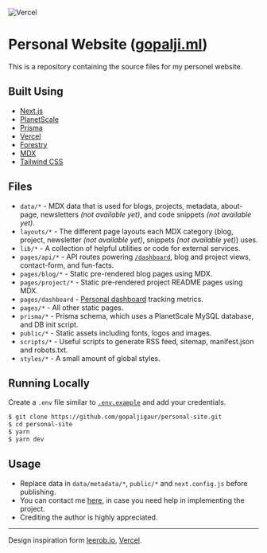 ![Vercel](https://therealsujitk-vercel-badge.vercel.app/?app=gopalji-ml-gopaljigaur&style=for-the-badge)

# Personal Website ([gopalji.ml](https://gopalji.ml))
This is a repository containing the source files for my personel website.

## Built Using
- [Next.js](https://nextjs.org/)
- [PlanetScale](https://planetscale.com)
- [Prisma](https://prisma.io/)
- [Vercel](https://vercel.com)
- [Forestry](https://forestry.io/)
- [MDX](https://github.com/mdx-js/mdx)
- [Tailwind CSS](https://tailwindcss.com/)

## Files

- `data/*` - MDX data that is used for blogs, projects, metadata, about-page, newsletters *(not available yet)*, and code snippets *(not available yet)*.
- `layouts/*` - The different page layouts each MDX category (blog, project, newsletter *(not available yet)*, snippets *(not available yet)*) uses.
- `lib/*` - A collection of helpful utilities or code for external services.
- `pages/api/*` - API routes powering [`/dashboard`](https://gopalji.ml/dashboard), blog and project views, contact-form, and fun-facts.
- `pages/blog/*` - Static pre-rendered blog pages using MDX.
- `pages/project/*` - Static pre-rendered project README pages using MDX.
- `pages/dashboard` - [Personal dashboard](https://gopalji.ml/dashboard) tracking metrics.
- `pages/*` - All other static pages.
- `prisma/*` - Prisma schema, which uses a PlanetScale MySQL database, and DB init script.
- `public/*` - Static assets including fonts, logos and images.
- `scripts/*` - Useful scripts to generate RSS feed, sitemap, manifest.json and robots.txt.
- `styles/*` - A small amount of global styles.

## Running Locally

Create a `.env` file similar to [`.env.example`](https://github.com/gopaljigaur/personal-site/blob/main/.env.example) and add your credentials.

```bash
$ git clone https://github.com/gopaljigaur/personal-site.git
$ cd personal-site
$ yarn
$ yarn dev
```

## Usage

- Replace data in `data/metadata/*`, `public/*` and `next.config.js` before publishing.
- You can contact me [here](https://gopalji.ml/contact), in case you need help in implementing the project.
- Crediting the author is highly appreciated.

---
Design inspiration form [leerob.io](https://leerob.io), [Vercel](https://vercel.com/).